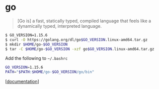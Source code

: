 # go

> [Go is] a fast, statically typed, compiled language that feels like a dynamically typed, interpreted language.

```bash
$ GO_VERSION=1.15.6
$ curl -O https://golang.org/dl/go$GO_VERSION.linux-amd64.tar.gz
$ mkdir $HOME/go-$GO_VERSION
$ tar -C $HOME/go-$GO_VERSION -xzf go$GO_VERSION.linux-amd64.tar.gz
```

Add the following to `~/.bashrc`

```bash
GO_VERSION=1.15.6
PATH="$PATH:$HOME/go-$GO_VERSION/go/bin"
```

[[documentation](https://golang.org/doc/)]
